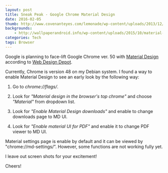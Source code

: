 ```yaml
---
layout: post
title: Sneak Peak - Google Chrome Material Design 
date: 2016-02-05
thumb: http://www.covenanteyes.com/lemonade/wp-content/uploads/2013/12/Chrome.png
backgrounds: 
    - http://wallpaperandroid.info/wp-content/uploads/2015/10/material-design-wallpaper-10.jpg
categories: Tech    
tags: Browser
---
```


Google is planning to face-lift Google Chrome ver. 50 with <a href="https://www.google.com/design/spec/material-design/introduction.html">Material Design</a> according to
<a href="http://www.webdesignerdepot.com/2016/02/google-redesigns-chrome-browser-for-material-design/">Web Design Depot</a>.

Currently, Chrome is version 48 on my Debian system. I found a way to enable Material Design to see an early look by the following way:


1. Go to *chrome://flags/*.

2. Look for *"Material design in the browser's top chrome"* and choose *"Material"* from dropdown list.

3. Look for *"Enable Material Design downloads"* and enable to change downloads page to MD UI.

4. Look for *"Enable material UI for PDF"* and enable it to change PDF viewer to MD UI.


Material settings page is enable by default and it can be viewed by "chrome://md-settings/". However, some functions are not working fully yet.

I leave out screen shots for your excitement!

Cheers!